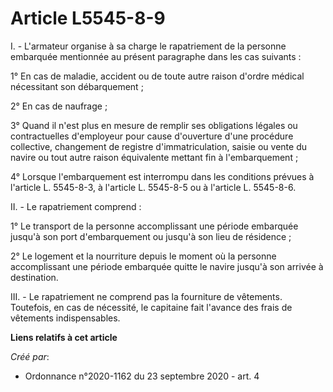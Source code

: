 # Article L5545-8-9

I. - L'armateur organise à sa charge le rapatriement de la personne embarquée mentionnée au présent paragraphe dans les cas
suivants :

1° En cas de maladie, accident ou de toute autre raison d'ordre médical nécessitant son débarquement ;

2° En cas de naufrage ;

3° Quand il n'est plus en mesure de remplir ses obligations légales ou contractuelles d'employeur pour cause d'ouverture
d'une procédure collective, changement de registre d'immatriculation, saisie ou vente du navire ou tout autre raison
équivalente mettant fin à l'embarquement ;

4° Lorsque l'embarquement est interrompu dans les conditions prévues à l'article L. 5545-8-3, à l'article L. 5545-8-5 ou à
l'article L. 5545-8-6.

II. - Le rapatriement comprend :

1° Le transport de la personne accomplissant une période embarquée jusqu'à son port d'embarquement ou jusqu'à son lieu de
résidence ;

2° Le logement et la nourriture depuis le moment où la personne accomplissant une période embarquée quitte le navire jusqu'à
son arrivée à destination.

III. - Le rapatriement ne comprend pas la fourniture de vêtements. Toutefois, en cas de nécessité, le capitaine fait l'avance
des frais de vêtements indispensables.

**Liens relatifs à cet article**

_Créé par_:

  - Ordonnance n°2020-1162 du 23 septembre 2020 - art. 4
